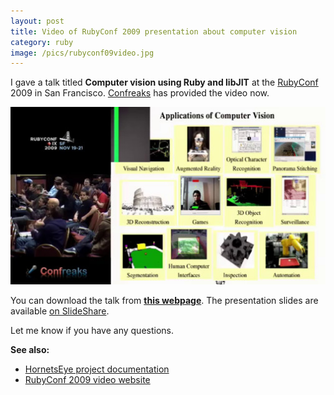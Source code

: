 ```yaml
---
layout: post
title: Video of RubyConf 2009 presentation about computer vision
category: ruby
image: /pics/rubyconf09video.jpg
---
```

I gave a talk titled <b>Computer vision using Ruby and libJIT</b> at the [RubyConf] 2009 in San Francisco. [Confreaks] has provided the video now.

<span class="center"><a href="https://confreaks.tv/videos/rubyconf2009-computer-vision-using-ruby-and-libjit"><img src="/pics/rubyconf09video.jpg" width="508" alt="Computer vision using Ruby and libJIT"/></a></span>

You can download the talk from **[this webpage][video]**. The presentation slides are available [on SlideShare][slideshare].

Let me know if you have any questions.

**See also:**

* [HornetsEye project documentation][HornetsEye]
* [RubyConf 2009 video website][other]

[Confreaks]: http://confreaks.tv/
[RubyConf]: http://rubyconf.org/
[HornetsEye]: http://www.wedesoft.de/hornetseye-api/
[video]: https://confreaks.tv/videos/rubyconf2009-computer-vision-using-ruby-and-libjit
[other]: https://confreaks.tv/events/rubyconf2009
[speakerrate]: http://speakerrate.com/talks/1796-computer-vision-using-ruby-and-libjit
[slideshare]: http://www.slideshare.net/wedesoft/rubyconf09
